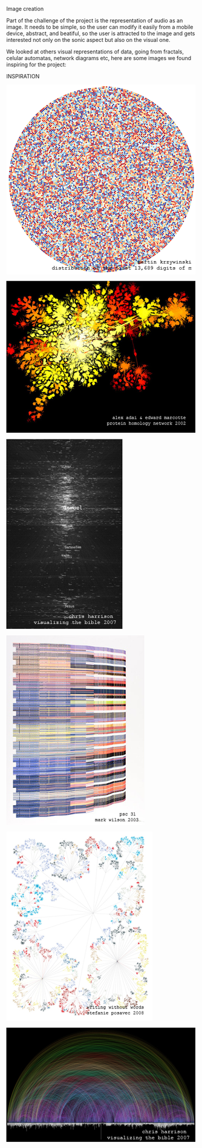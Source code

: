 Image creation

Part of the challenge of the project is the representation of audio as an image. It needs to be simple, so the user can modify it easily from a mobile device, abstract, and beatiful, so the user is attracted to the image and gets interested not only on the sonic aspect but also on the visual one.

We looked at others visual representations of data, going from fractals, celular automatas, network diagrams etc, here are some images we found inspiring for the project:
 


INSPIRATION

![Example Image](../project_images/insp1.png?raw=true "Example Image")

![Example Image](../project_images/insp2.jpg?raw=true "Example Image")

![Example Image](../project_images/insp3.jpg?raw=true "Example Image")

![Example Image](../project_images/insp4.jpg?raw=true "Example Image")

![Example Image](../project_images/insp5.jpg?raw=true "Example Image")

![Example Image](../project_images/insp6.jpg?raw=true "Example Image")

